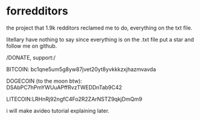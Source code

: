 # forredditors
the project that 1.9k redditors reclamed me to do, everything on the txt file.


litellary have nothing to say since everything is on the .txt file put a star and follow me on github.


/DONATE, support:/


 BITCOIN: bc1qne5um5g8yw87jvet20yt8yvkkkzxjhazmvavda
 
 
 DOGECOIN (to the moon btw): DSAbPC7hPmYWUuAPffRvzTWEDDnTab9C42
 
 
 LITECOIN:LRHnRj92ngfC4Fo2R2ZArNSTZ9qkjDmQm9

i will make  avideo tutorial explaining later.
